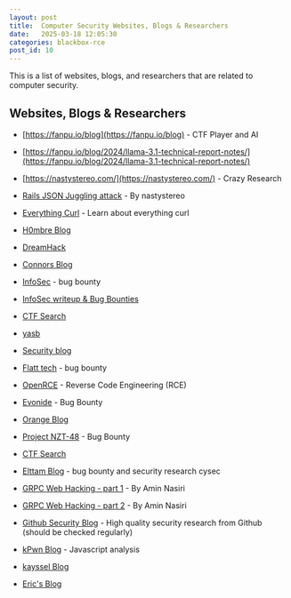 ```yaml
---
layout: post
title:  Computer Security Websites, Blogs & Researchers
date:   2025-03-18 12:05:30
categories: blackbox-rce
post_id: 10
---
```


This is a list of websites, blogs, and researchers that are related to computer security.

## Websites, Blogs & Researchers

- [https://fanpu.io/blog](https://fanpu.io/blog) - CTF Player and AI

- [https://fanpu.io/blog/2024/llama-3.1-technical-report-notes/](https://fanpu.io/blog/2024/llama-3.1-technical-report-notes/)

- [https://nastystereo.com/](https://nastystereo.com/) - Crazy Research

- [Rails JSON Juggling attack](https://nastystereo.com/security/rails-_json-juggling-attack.html) - By nastystereo

- [Everything Curl](https://everything.curl.dev/usingcurl/proxies/env.html) - Learn about everything curl

- [H0mbre Blog](https://h0mbre.github.io/)

- [DreamHack](https://dreamhack.io/)

- [Connors Blog](https://connorjaydunn.github.io/)

- [InfoSec](https://systemweakness.com) - bug bounty

- [InfoSec writeup & Bug Bounties](https://infosecwriteups.com/how-to-find-bugs-in-the-microsoft-iis-page-120c2050b66f)

- [CTF Search](https://ctfsearch.hackmap.win/)

- [yasb](https://n0rdy.foo/posts/20250121/okta-bcrypt-lessons-for-better-apis/)

- [Security blog](https://nzt-48.org/blog-posts)

- [Flatt tech](https://flatt.tech/research/posts/clone2leak-your-git-credentials-belong-to-us/) - bug bounty

- [OpenRCE](https://www.openrce.org/articles/full_view/28) - Reverse Code Engineering (RCE)

- [Evonide](https://www.evonide.com/how-we-broke-php-hacked-pornhub-and-earned-20000-dollar/) - Bug Bounty

- [Orange Blog](https://blog.orange.tw/?m=1)

- [Project NZT-48](https://nzt-48.org/sql-injection-detection-optimization) - Bug Bounty

- [CTF Search](https://ctfsearch.hackmap.win/)

- [Elttam Blog](https://www.elttam.com/blog/rails-sqlite-gadget-rce/) - bug bounty and security research cysec

- [GRPC Web Hacking - part 1](https://infosecwriteups.com/hacking-into-grpc-web-a54053757a45) - By Amin Nasiri

- [GRPC Web Hacking - part 2](https://medium.com/@nxenon/hacking-into-grpc-web-part-2-f8540309e1e8) - By Amin Nasiri

- [Github Security Blog](https://github.blog/security/) - High quality security research from Github (should be checked regularly)

- [kPwn Blog](https://kpwn.de/2023/05/javascript-analysis-for-pentesters/) - Javascript analysis
  
- [kayssel Blog](https://www.kayssel.com/)

- [Eric's Blog](http://www.catb.org/~esr/)

